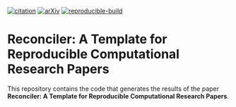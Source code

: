 [![citation](http://img.shields.io/badge/Citation-0091FF.svg)](https://scholar.google.com/scholar?q=Reconciler%3A%20A%20Workflow%20for%20Certifying%20Computational%20Research%20Reproducibility.%20arXiv%202020)
[![arXiv](http://img.shields.io/badge/cs.SE-arXiv%3A2005.12660-B31B1B.svg)](https://arxiv.org/abs/2005.12660)
[![reproducible-build](https://github.com/pbizopoulos/reconciler-a-template-for-reproducible-computational-research-papers/workflows/reproducible-build/badge.svg)](https://github.com/pbizopoulos/reconciler-a-template-for-reproducible-computational-research-papers/actions?query=workflow%3Areproducible-build)

# Reconciler: A Template for Reproducible Computational Research Papers
This repository contains the code that generates the results of the paper **Reconciler: A Template for Reproducible Computational Research Papers**.
